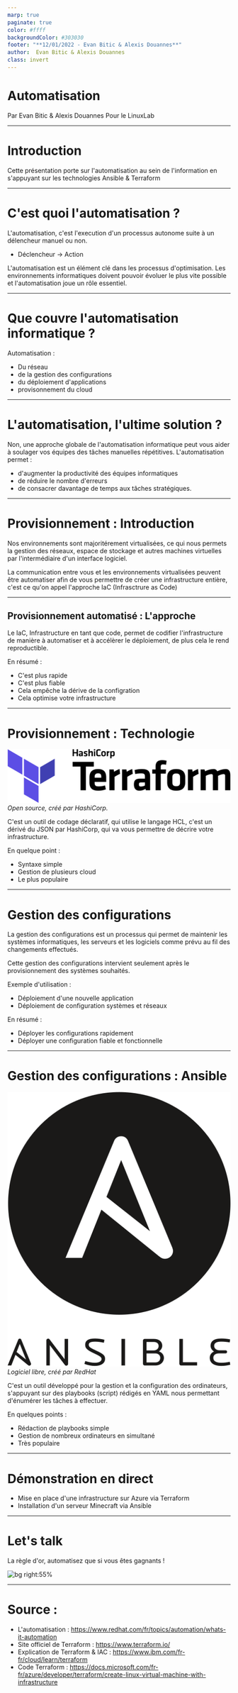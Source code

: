```yaml
---
marp: true
paginate: true
color: #ffff
backgroundColor: #303030
footer: "**12/01/2022 - Evan Bitic & Alexis Douannes**"
author:  Evan Bitic & Alexis Douannes
class: invert
---
```

<!--
_header: '![width:100px height:100px](./img/logo.png)'
-->

# Automatisation
<!--
_header: '![width:100px height:100px](./img/logo.png)'
-->

Par Evan Bitic & Alexis Douannes
Pour le LinuxLab 

---
<!--
_header: '![width:100px height:100px](./img/logo.png)'
-->

# Introduction

Cette présentation porte sur l'automatisation au sein de l'information en s'appuyant sur les technologies Ansible & Terraform

---
<!--
_header: '![width:100px height:100px](./img/logo.png)'
-->

# C'est quoi l'automatisation ?

L'automatisation, c'est l'execution d'un processus autonome suite à un délencheur manuel ou non.

- Déclencheur -> Action

L'automatisation est un élément clé dans les processus d'optimisation. Les environnements informatiques doivent pouvoir évoluer le plus vite possible et l'automatisation joue un rôle essentiel.

---
<!--
_header: '![width:100px height:100px](./img/logo.png)'
-->

# Que couvre l'automatisation informatique ?

Automatisation :
- Du réseau
- de la gestion des configurations
- du déploiement d'applications
- provisonnement du cloud

---
<!--
_header: '![width:100px height:100px](./img/logo.png)'
-->

# L'automatisation, l'ultime solution ?

Non, une approche globale de l'automatisation informatique peut vous aider à soulager vos équipes des tâches manuelles répétitives. L'automatisation permet :
- d'augmenter la productivité des équipes informatiques
- de réduire le nombre d'erreurs
- de consacrer davantage de temps aux tâches stratégiques.

---
<!--
_header: '![width:100px height:100px](./img/logo.png)'
-->

# Provisionnement : Introduction

Nos environnements sont majoritérement virtualisées, ce qui nous permets la gestion des réseaux, espace de stockage et autres machines virtuelles par l'intermédiaire d'un interface logiciel.

La communication entre vous et les environnements virtualisées peuvent être automatiser afin de vous permettre de créer une infrastructure entière, c'est ce qu'on appel l'approche IaC (Infrasctrure as Code)

---
<!--
_header: '![width:100px height:100px](./img/logo.png)'
-->

## Provisionnement automatisé : L'approche

Le IaC, Infrastructure en tant que code, permet de codifier l'infrastructure de manière à automatiser et à accélèrer le déploiement, de plus cela le rend reproductible. 

En résumé :
- C'est plus rapide
- C'est plus fiable
- Cela empêche la dérive de la configration
- Cela optimise votre infrastructure

---
<!--
_backgroundColor: #A0A0A0
_color: #000000
-->

# Provisionnement : Technologie
![width:300px](img/Terraform_Logo.png)
*Open source, créé par HashiCorp.*

C'est un outil de codage déclaratif, qui utilise le langage HCL, c'est un dérivé du JSON par HashiCorp, qui va vous permettre de décrire votre infrastructure.

En quelque point : 
- Syntaxe simple
- Gestion de plusieurs cloud
- Le plus populaire

---

# Gestion des configurations

La gestion des configurations est un processus qui permet de maintenir les systèmes informatiques, les serveurs et les logiciels comme prévu au fil des changements effectués.

Cette gestion des configurations intervient seulement après le provisionnement des systèmes souhaités.

Exemple d'utilisation :
- Déploiement d'une nouvelle application
- Déploiement de configuration systèmes et réseaux

En résumé :
- Déployer les configurations rapidement
- Déployer une configuration fiable et fonctionnelle

---
<!--
_backgroundColor: #A0A0A0
_color: #000000
-->
# Gestion des configurations : Ansible
![ width:100px](img/Ansible_logo.svg)
*Logiciel libre, créé par RedHat*

C'est un outil développé pour la gestion et la configuration des ordinateurs, s'appuyant sur des playbooks (script) rédigés en YAML nous permettant d'énumérer les tâches à effectuer.

En quelques points :
- Rédaction de playbooks simple
- Gestion de nombreux ordinateurs en simultané
- Très populaire

---
<!--
_header: '![width:100px height:100px](./img/logo.png)'
-->

# Démonstration en direct

- Mise en place d'une infrastructure sur Azure via Terraform
- Installation d'un serveur Minecraft via Ansible


---
<!--
_header: '![width:100px height:100px](./img/logo.png)'
-->

# Let's talk

La règle d'or, automatisez que si vous êtes gagnants !

![bg right:55%](https://images.unsplash.com/photo-1511671782779-c97d3d27a1d4?ixlib=rb-1.2.1&ixid=MnwxMjA3fDB8MHxzZWFyY2h8Mnx8bWljcm9waG9uZXxlbnwwfHwwfHw%3D&w=1000&q=80)


---

<!--
_header: '![width:100px height:100px](./img/logo.png)'
-->

# Source : 
- L'automatisation : https://www.redhat.com/fr/topics/automation/whats-it-automation 
- Site officiel de Terraform : https://www.terraform.io/
- Explication de Terraform & IAC : https://www.ibm.com/fr-fr/cloud/learn/terraform
- Code Terraform : https://docs.microsoft.com/fr-fr/azure/developer/terraform/create-linux-virtual-machine-with-infrastructure